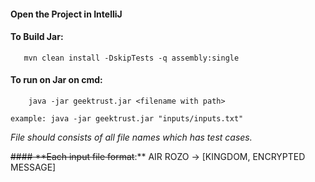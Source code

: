 #### Open the Project in IntelliJ

#### **To Build Jar**:

       mvn clean install -DskipTests -q assembly:single

#### **To run on Jar on cmd:**

        java -jar geektrust.jar <filename with path>
		
	example: java -jar geektrust.jar "inputs/inputs.txt"

_File should consists of all file names which has test cases._

~~#### **Each input file format~~:**
        AIR ROZO  -> [KINGDOM, ENCRYPTED MESSAGE]
